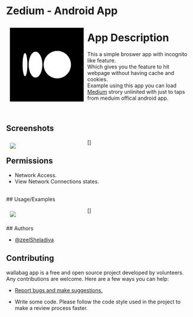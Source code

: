 
# Zedium - Android App




<img src="logo/logo.png" align="left"
width="200" hspace="10" vspace="10">
# App Description

- This a simple broswer app with incognito like feature. 
- Which gives you the feature to hit webpage without having cache and cookies. 
- Example using this app you can load <a href="https://medium.com/" target="_blank">Medium</a> strory unlinited with just to taps from meduim offical android app.

<br>

## Screenshots

[<img src="use_sc/vid-1.gif" align="left" width="200" hspace="10" vspace="10">]




## Permissions

- Network Access.
- View Network Connections states.

<br>
## Usage/Examples

[<img src="use_sc/vid-2.gif" align="left" width="200" hspace="10" vspace="10">]

<br>
## Authors

- [@zeelSheladiya](https://github.com/zeelsheladiya)


## Contributing

wallabag app is a free and open source project developed by volunteers. Any contributions are welcome. Here are a few ways you can help:

 * [Report bugs and make suggestions.](https://github.com/zeelsheladiya/Zedium/issues)

 * Write some code. Please follow the code style used in the project to make a review process faster.

